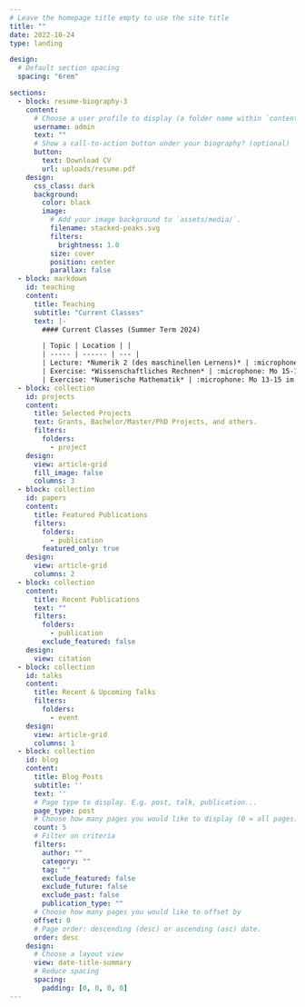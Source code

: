 ```yaml
---
# Leave the homepage title empty to use the site title
title: ""
date: 2022-10-24
type: landing

design:
  # Default section spacing
  spacing: "6rem"

sections:
  - block: resume-biography-3
    content:
      # Choose a user profile to display (a folder name within `content/authors/`)
      username: admin
      text: ""
      # Show a call-to-action button under your biography? (optional)
      button:
        text: Download CV
        url: uploads/resume.pdf
    design:
      css_class: dark
      background:
        color: black
        image:
          # Add your image background to `assets/media/`.
          filename: stacked-peaks.svg
          filters:
            brightness: 1.0
          size: cover
          position: center
          parallax: false
  - block: markdown
    id: teaching
    content:
      title: Teaching
      subtitle: "Current Classes"
      text: |-
        #### Current Classes (Summer Term 2024)

        | Topic | Location | |
        | ----- | ------ | --- |
        | Lecture: *Numerik 2 (des maschinellen Lernens)* | :microphone: Mo 11-13 im F3001 und Do 9-11 im C112 | [Moodle](https://moodle.tu-ilmenau.de/course/view.php?id=1159), [Skript](https://www.janheiland.de/script-ndml/) |
        | Exercise: *Wissenschaftliches Rechnen* | :microphone: Mo 15-17 im C115 | [Moodle](https://moodle.tu-ilmenau.de/course/view.php?id=1626) |
        | Exercise: *Numerische Mathematik* | :microphone: Mo 13-15 im HU129 | [Moodle](https://moodle.tu-ilmenau.de/course/view.php?id=1115) |
  - block: collection
    id: projects
    content:
      title: Selected Projects
      text: Grants, Bachelor/Master/PhD Projects, and others.
      filters:
        folders:
          - project
    design:
      view: article-grid
      fill_image: false
      columns: 3
  - block: collection
    id: papers
    content:
      title: Featured Publications
      filters:
        folders:
          - publication
        featured_only: true
    design:
      view: article-grid
      columns: 2
  - block: collection
    content:
      title: Recent Publications
      text: ""
      filters:
        folders:
          - publication
        exclude_featured: false
    design:
      view: citation
  - block: collection
    id: talks
    content:
      title: Recent & Upcoming Talks
      filters:
        folders:
          - event
    design:
      view: article-grid
      columns: 1
  - block: collection
    id: blog
    content:
      title: Blog Posts 
      subtitle: ''
      text: ''
      # Page type to display. E.g. post, talk, publication...
      page_type: post
      # Choose how many pages you would like to display (0 = all pages)
      count: 5
      # Filter on criteria
      filters:
        author: ""
        category: ""
        tag: ""
        exclude_featured: false
        exclude_future: false
        exclude_past: false
        publication_type: ""
      # Choose how many pages you would like to offset by
      offset: 0
      # Page order: descending (desc) or ascending (asc) date.
      order: desc
    design:
      # Choose a layout view
      view: date-title-summary
      # Reduce spacing
      spacing:
        padding: [0, 0, 0, 0]
---
```

